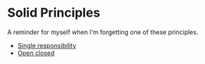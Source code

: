 Solid Principles
================
A reminder for myself when I'm forgetting one of these principles.

- [Single responsibility](1-single-responsibility.md)
- [Open closed](2-open-closed.md)